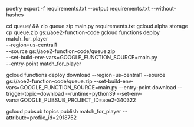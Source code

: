 poetry export -f requirements.txt --output requirements.txt --without-hashes

cd queue/ && zip queue.zip main.py requirements.txt
gcloud alpha storage cp queue.zip gs://aoe2-function-code
gcloud functions deploy match_for_player \
 --region=us-central1 \
 --source gs://aoe2-function-code/queue.zip \
 --set-build-env-vars=GOOGLE_FUNCTION_SOURCE=main.py \
 --entry-point match_for_player

gcloud functions deploy download --region=us-central1 --source gs://aoe2-function-code/queue.zip --set-build-env-vars=GOOGLE_FUNCTION_SOURCE=main.py --entry-point download --trigger-topic=download --runtime=python39 --set-env-vars=GOOGLE_PUBSUB_PROJECT_ID=aoe2-340322

gcloud pubsub topics publish match_for_player --attribute=profile_id=2918752
